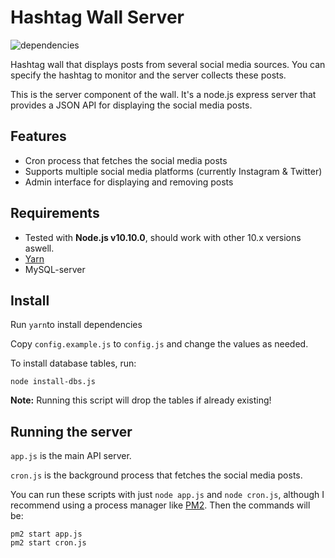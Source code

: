 # Hashtag Wall Server

![dependencies](https://david-dm.org/Krisseck/Hashtag-Wall-Server.svg)

Hashtag wall that displays posts from several social media sources. You can specify the hashtag to monitor and the server collects these posts.

This is the server component of the wall. It's a node.js express server that provides a JSON API for displaying the social media posts.

## Features

* Cron process that fetches the social media posts
* Supports multiple social media platforms (currently Instagram & Twitter)
* Admin interface for displaying and removing posts

## Requirements

* Tested with **Node.js v10.10.0**, should work with other 10.x versions aswell.
* [Yarn](https://yarnpkg.com/)
* MySQL-server


## Install

Run `yarn`to install dependencies

Copy `config.example.js` to `config.js` and change the values as needed.

To install database tables, run:

`node install-dbs.js`

**Note:** Running this script will drop the tables if already existing!

## Running the server ##

`app.js` is the main API server.

`cron.js` is the background process that fetches the social media posts. 

You can run these scripts with just `node app.js` and `node cron.js`, although I recommend using a process manager like [PM2](https://pm2.io/). Then the commands will be:

```
pm2 start app.js
pm2 start cron.js
```
